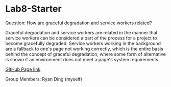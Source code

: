 # Lab8-Starter
Question: How are graceful degradation and service workers related?

Graceful degradation and service workers are related in the manner that service workers can be considered a part of the process for a project to become gracefully degraded. Service workers working in the background are a fallback to one's page not working correctly, which is the entire basis behind the concept of graceful degradation, where some form of alternative is shown if an environment does not meet a page's system requirements.

[GitHub Page link](https://ryanding26.github.io/Lab8-Starter/)

Group Members: Ryan Ding (myself)
